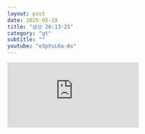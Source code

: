 ```yaml
---
layout: post
date: 2025-05-19
title: "삼상 26:13-25"
category: "qt"
subtitle: ""
youtube: "e3pXsL6a-As"
---
```


<div class="youtube margin-large">
    <iframe src="https://www.youtube.com/embed/e3pXsL6a-As" title="YouTube video player" frameborder="0" allow="accelerometer; autoplay; clipboard-write; encrypted-media; gyroscope; picture-in-picture; web-share" allowfullscreen></iframe>
</div>

